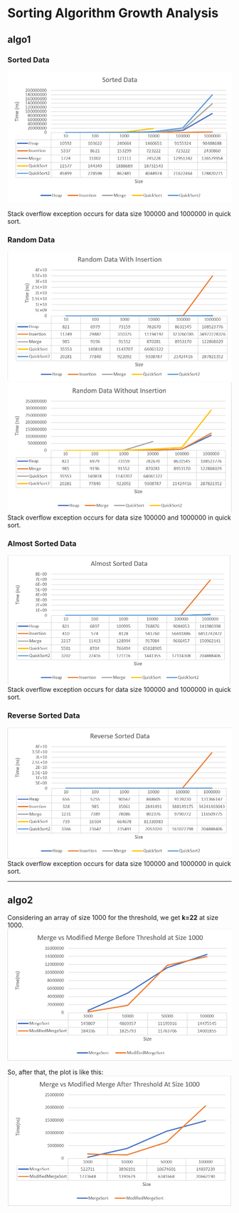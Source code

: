 # Sorting Algorithm Growth Analysis


## algo1

### Sorted Data
![Chart](1_sorted_data.png)

Stack overflow exception occurs for data size 100000 and 1000000 in quick sort.


### Random Data
![Chart](2_random_data.png)
![Chart](3_random_data.png)
Stack overflow exception occurs for data size 100000 and 1000000 in quick sort.


### Almost Sorted Data
![Chart](4_almost_sorted_data.png)
Stack overflow exception occurs for data size 100000 and 1000000 in quick sort.


### Reverse Sorted Data
![Chart](5_reverse_sorted_data.png)
Stack overflow exception occurs for data size 100000 and 1000000 in quick sort.

---

## algo2

Considering an array of size 1000 for the threshold, we get **k=22** at size 1000.  
![Chart](6_merge_vs_modified_merge.png)

So, after that, the plot is like this:
![Chart](7_merge_vs_modified_merge.png)
